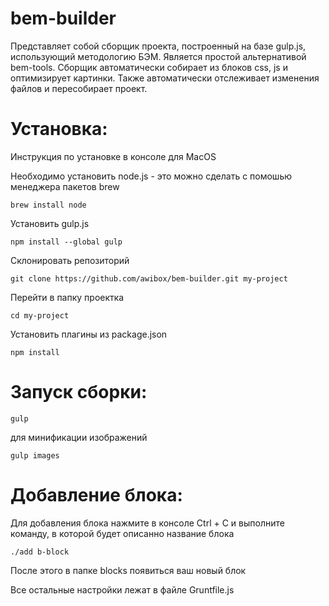 bem-builder
==================

Представляет собой сборщик проекта, построенный на базе gulp.js, использующий методологию БЭМ.
Является простой альтернативой bem-tools.
Сборщик автоматически собирает из блоков сss, js и оптимизирует картинки.
Также автоматически отслеживает изменения файлов и пересобирает проект.

Установка:
==================
Инструкция по установке в консоле для MacOS

Необходимо установить node.js - это можно сделать с помошью менеджера пакетов brew
```
brew install node
```

Установить gulp.js
```
npm install --global gulp
```

Склонировать репозиторий
```
git clone https://github.com/awibox/bem-builder.git my-project
```

Перейти в папку проектка
```
cd my-project
```

Установить плагины из package.json
```
npm install
```

Запуск сборки:
==================
```
gulp
```
для минификации изображений
```
gulp images
```

Добавление блока:
==================
Для добавления блока нажмите в консоле Ctrl + C и выполните команду, в которой будет описанно название блока
```
./add b-block
```
После этого в папке blocks появиться ваш новый блок

Все остальные настройки лежат в файле Gruntfile.js

